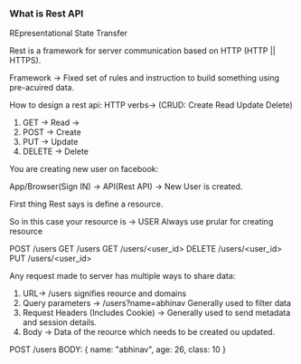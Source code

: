 ### What is Rest API
REpresentational State Transfer

Rest is a framework for server communication based on HTTP (HTTP || HTTPS).

Framework -> Fixed set of rules and instruction to build something using pre-acuired data.

How to design a rest api:
HTTP verbs-> (CRUD: Create Read Update Delete)
1) GET -> Read ->
2) POST -> Create
3) PUT -> Update
4) DELETE -> Delete

You are creating new user on facebook:

App/Browser(Sign IN) -> API(Rest API) -> New User is created.

First thing Rest says is define a resource.

So in this case your resource is -> USER
Always use prular for creating resource

POST /users
GET /users
GET /users/<user_id>
DELETE /users/<user_id>
PUT /users/<user_id>

Any request made to server has multiple ways to share data:

1) URL->  /users signifies reource and domains
2) Query parameters -> /users?name=abhinav Generally used to filter data
3) Request Headers (Includes Cookie) -> Generally used to send metadata and session details.
4) Body -> Data of the reource which needs to be created ou updated.

POST /users
BODY: {
    name: "abhinav",
    age: 26,
    class: 10
}




